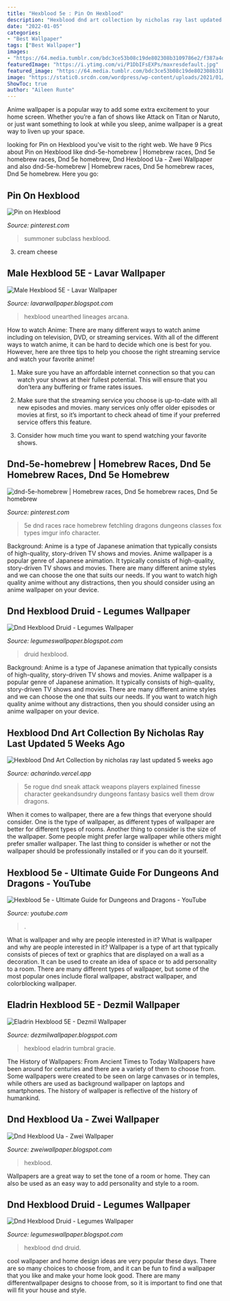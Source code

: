 ```yaml
---
title: "Hexblood 5e : Pin On Hexblood"
description: "Hexblood dnd art collection by nicholas ray last updated 5 weeks ago"
date: "2022-01-05"
categories:
- "Best Wallpaper"
tags: ["Best Wallpaper"]
images:
- "https://64.media.tumblr.com/bdc3ce53b08c19de802308b3109786e2/f387a4d87b4b76a1-73/s1280x1920/d20b07f181d294c1ec2c1974492585300b46ddf2.png"
featuredImage: "https://i.ytimg.com/vi/P1DbIFsEXPs/maxresdefault.jpg"
featured_image: "https://64.media.tumblr.com/bdc3ce53b08c19de802308b3109786e2/f387a4d87b4b76a1-73/s1280x1920/d20b07f181d294c1ec2c1974492585300b46ddf2.png"
image: "https://static0.srcdn.com/wordpress/wp-content/uploads/2021/01/Dungeons-And-Dragons-Dark-Elf-Rogue-Character.jpg?q=50&amp;fit=crop&amp;w=740&amp;h=370"
ShowToc: true
author: "Aileen Runte"
---
```



Anime wallpaper is a popular way to add some extra excitement to your home screen. Whether you’re a fan of shows like Attack on Titan or Naruto, or just want something to look at while you sleep, anime wallpaper is a great way to liven up your space.

	

		
looking for Pin on Hexblood you've visit to the right web. We have 9 Pics about Pin on Hexblood like dnd-5e-homebrew | Homebrew races, Dnd 5e homebrew races, Dnd 5e homebrew, Dnd Hexblood Ua - Zwei Wallpaper and also dnd-5e-homebrew | Homebrew races, Dnd 5e homebrew races, Dnd 5e homebrew. Here you go:
		
    
## Pin On Hexblood

<img loading=lazy src="https://i.pinimg.com/originals/f5/52/bb/f552bba4d37fb45a4e0442aa4caaf881.png" onerror="this.onerror=null;this.src='https://tse4.mm.bing.net/th?id=OIP.288SXkWReH9DnKQf-kI5ewHaJo&amp;pid=15.1';" alt="Pin on Hexblood">

_Source: pinterest.com_

>summoner subclass hexblood. 

	

3. cream cheese 

    
## Male Hexblood 5E - Lavar Wallpaper

<img loading=lazy src="https://www.tribality.com/wp-content/uploads/2021/02/ubCwiBc7qilbwx-330x220.jpg" onerror="this.onerror=null;this.src='https://tse4.mm.bing.net/th?id=OIP.8L-6iS0XFFnb5_DlaWsulAAAAA&amp;pid=15.1';" alt="Male Hexblood 5E - Lavar Wallpaper">

_Source: lavarwallpaper.blogspot.com_

>hexblood unearthed lineages arcana. 

	

How to watch Anime: There are many different ways to watch anime including on television, DVD, or streaming services.
With all of the different ways to watch anime, it can be hard to decide which one is best for you. However, here are three tips to help you choose the right streaming service and watch your favorite anime!
1. Make sure you have an affordable internet connection so that you can watch your shows at their fullest potential. This will ensure that you don’tera any buffering or frame rates issues.

2. Make sure that the streaming service you choose is up-to-date with all new episodes and movies. many services only offer older episodes or movies at first, so it’s important to check ahead of time if your preferred service offers this feature.

3. Consider how much time you want to spend watching your favorite shows.

    
## Dnd-5e-homebrew | Homebrew Races, Dnd 5e Homebrew Races, Dnd 5e Homebrew

<img loading=lazy src="https://i.pinimg.com/originals/21/16/5e/21165e711dcf8909aa9b785bd35229d5.jpg" onerror="this.onerror=null;this.src='https://tse2.mm.bing.net/th?id=OIP.A34t6ig5MWPWHoT7Oca-rQHaKe&amp;pid=15.1';" alt="dnd-5e-homebrew | Homebrew races, Dnd 5e homebrew races, Dnd 5e homebrew">

_Source: pinterest.com_

>5e dnd races race homebrew fetchling dragons dungeons classes fox types imgur info character. 

	

Background: Anime is a type of Japanese animation that typically consists of high-quality, story-driven TV shows and movies.
Anime wallpaper is a popular genre of Japanese animation. It typically consists of high-quality, story-driven TV shows and movies. There are many different anime styles and we can choose the one that suits our needs. If you want to watch high quality anime without any distractions, then you should consider using an anime wallpaper on your device.

    
## Dnd Hexblood Druid - Legumes Wallpaper

<img loading=lazy src="https://64.media.tumblr.com/bdc3ce53b08c19de802308b3109786e2/f387a4d87b4b76a1-73/s1280x1920/d20b07f181d294c1ec2c1974492585300b46ddf2.png" onerror="this.onerror=null;this.src='https://tse1.mm.bing.net/th?id=OIP.gshpWF3yxAiXv4OVrDdVlwHaLS&amp;pid=15.1';" alt="Dnd Hexblood Druid - Legumes Wallpaper">

_Source: legumeswallpaper.blogspot.com_

>druid hexblood. 

	

Background: Anime is a type of Japanese animation that typically consists of high-quality, story-driven TV shows and movies.
Anime wallpaper is a popular genre of Japanese animation. It typically consists of high-quality, story-driven TV shows and movies. There are many different anime styles and we can choose the one that suits our needs. If you want to watch high quality anime without any distractions, then you should consider using an anime wallpaper on your device.

    
## Hexblood Dnd Art Collection By Nicholas Ray Last Updated 5 Weeks Ago

<img loading=lazy src="https://static0.srcdn.com/wordpress/wp-content/uploads/2021/01/Dungeons-And-Dragons-Dark-Elf-Rogue-Character.jpg?q=50&amp;fit=crop&amp;w=740&amp;h=370" onerror="this.onerror=null;this.src='https://tse2.mm.bing.net/th?id=OIP.f1SFt-qIc-61wksfZrIsrAHaDt&amp;pid=15.1';" alt="Hexblood Dnd Art Collection by nicholas ray last updated 5 weeks ago">

_Source: acharindo.vercel.app_

>5e rogue dnd sneak attack weapons players explained finesse character geekandsundry dungeons fantasy basics well them drow dragons. 

	

When it comes to wallpaper, there are a few things that everyone should consider. One is the type of wallpaper, as different types of wallpaper are better for different types of rooms. Another thing to consider is the size of the wallpaper. Some people might prefer large wallpaper while others might prefer smaller wallpaper. The last thing to consider is whether or not the wallpaper should be professionally installed or if you can do it yourself.

    
## Hexblood 5e - Ultimate Guide For Dungeons And Dragons - YouTube

<img loading=lazy src="https://i.ytimg.com/vi/P1DbIFsEXPs/maxresdefault.jpg" onerror="this.onerror=null;this.src='https://tse2.mm.bing.net/th?id=OIP.dijntP_FL5YsWShH9QSkkQHaEK&amp;pid=15.1';" alt="Hexblood 5e - Ultimate Guide for Dungeons and Dragons - YouTube">

_Source: youtube.com_

>. 

	

What is wallpaper and why are people interested in it?
What is wallpaper and why are people interested in it?
Wallpaper is a type of art that typically consists of pieces of text or graphics that are displayed on a wall as a decoration. It can be used to create an idea of space or to add personality to a room. There are many different types of wallpaper, but some of the most popular ones include floral wallpaper, abstract wallpaper, and colorblocking wallpaper.

    
## Eladrin Hexblood 5E - Dezmil Wallpaper

<img loading=lazy src="https://64.media.tumblr.com/7a6b1cfab18ca07dec28aaa2d25e5b41/883b799c44977e01-e9/s1280x1920/1719c79e0541a357759f71068d1dcde1acb26330.png" onerror="this.onerror=null;this.src='https://tse2.mm.bing.net/th?id=OIP.X2qf-BjfdVZR_SYzsTIWMQHaFZ&amp;pid=15.1';" alt="Eladrin Hexblood 5E - Dezmil Wallpaper">

_Source: dezmilwallpaper.blogspot.com_

>hexblood eladrin tumbral gracie. 

	

The History of Wallpapers: From Ancient Times to Today
Wallpapers have been around for centuries and there are a variety of them to choose from. Some wallpapers were created to be seen on large canvases or in temples, while others are used as background wallpaper on laptops and smartphones. The history of wallpaper is reflective of the history of humankind.

    
## Dnd Hexblood Ua - Zwei Wallpaper

<img loading=lazy src="https://64.media.tumblr.com/74fded8907123e3db53b867363352c2c/c12b0e75b0b3e49c-20/s2048x3072/8942f0ec3d1ef3c2b3c90cf3d649e943977c43ae.jpg" onerror="this.onerror=null;this.src='https://tse4.mm.bing.net/th?id=OIP.rNMfHveDJDCSGmgTwCmG0wHaJv&amp;pid=15.1';" alt="Dnd Hexblood Ua - Zwei Wallpaper">

_Source: zweiwallpaper.blogspot.com_

>hexblood. 

	

Wallpapers are a great way to set the tone of a room or home. They can also be used as an easy way to add personality and style to a room.

    
## Dnd Hexblood Druid - Legumes Wallpaper

<img loading=lazy src="https://64.media.tumblr.com/58b84d17b4dee367511cb50734a1a92f/f9b8342d99106af8-c4/s2048x3072/f9ae2bf83996d9855a19ada01d9b1eea399c6e81.jpg" onerror="this.onerror=null;this.src='https://tse4.mm.bing.net/th?id=OIP.5m1iImvmC599gCNDgxmW0gHaEI&amp;pid=15.1';" alt="Dnd Hexblood Druid - Legumes Wallpaper">

_Source: legumeswallpaper.blogspot.com_

>hexblood dnd druid. 

	

cool wallpaper and home design ideas are very popular these days. There are so many choices to choose from, and it can be fun to find a wallpaper that you like and make your home look good. There are many differentwallpaper designs to choose from, so it is important to find one that will fit your house and style.

